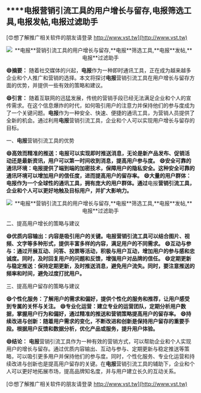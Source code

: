 ## ****电报**营销引流工具的用户增长与留存,**电报**筛选工具,**电报**发帖,**电报**过滤助手**

[😍想了解推广相关软件的朋友请登录 http://www.vst.tw](http://www.vst.tw)

 <center><img src="https://vst.tw/MP4/tuiguang/png/8.png" alt="**电报**营销引流工具的用户增长与留存,**电报**筛选工具,**电报**发帖,**电报**过滤助手"></center>

**😄摘要：**
随着社交媒体的兴起，**电报**作为一种即时通讯工具，正在成为越来越多企业和个人推广和营销的选择。本文将探讨**电报**营销引流工具在用户增长与留存方面的优势，并提供一些有效的策略和建议。

**😄引言：**
随着互联网的迅猛发展，传统的营销手段已经无法满足企业和个人的宣传需求。在这个信息爆炸的时代，如何吸引用户的注意力并保持他们的参与度成为了一个关键问题。**电报**作为一种安全、快速、便捷的通讯工具，为营销人员提供了全新的机会。通过利用**电报**营销引流工具，企业和个人可以实现用户增长与留存的目标。

一、**电报**营销引流工具的优势

**😄高效而精准的推送：**电报**可以实现即时推送消息，无论是新产品发布、促销活动还是最新资讯，用户可以第一时间收到消息，提高用户参与度。**
**😄安全可靠的通讯环境：**电报**提供了端到端的加密技术，保障用户的隐私安全。这种安全可靠的通讯环境可以增加用户的信任度，进而提高用户的留存率。**
**😄大量的用户群体：**电报**作为一个全球性的通讯工具，拥有庞大的用户群体。通过**电报**营销引流工具，企业和个人可以更好地触及目标用户，并扩大影响力。**

 <center><img src="https://vst.tw/MP4/tuiguang/png/1.png" alt="**电报**营销引流工具的用户增长与留存,**电报**筛选工具,**电报**发帖,**电报**过滤助手"></center>

二、提高用户增长的策略与建议

**😄优质内容输出：内容是吸引用户的关键。**电报**营销引流工具可以结合图片、视频、文字等多种形式，提供丰富多样的内容，满足用户的不同需求。**
**😄互动与参与：通过开展互动、问答、投票等活动，积极与用户互动，增加用户的参与感和忠诚度。同时，及时回复用户的问题和反馈，增强用户对品牌的信任。**
**😄定期更新与稳定推送：保持定期更新，及时推送消息，避免用户流失。同时，要注意推送的频率和时间，避免过度打扰用户。**

三、提高用户留存的策略与建议

**😄个性化服务：了解用户的需求和偏好，提供个性化的服务和推荐，让用户感受到专属的关怀与关注。**
**😄专业化运营：建立专业的运营团队，定期分析用户数据，掌握用户行为和偏好，通过精准的推送和营销策略提高用户的留存率。**
**😄持续改进与创新：随着用户需求的变化，不断改进和创新是保持用户留存的重要手段。根据用户反馈和数据分析，优化产品或服务，提升用户体验。**

**😄结论：**
**电报**营销引流工具作为一种有效的营销方式，可以帮助企业和个人实现用户的增长与留存。通过优质内容输出、互动与参与、定期更新与稳定推送等策略，可以吸引更多用户并保持他们的参与度。同时，个性化服务、专业化运营和持续改进与创新也是提高用户留存的关键。在**电报**营销引流工具的辅助下，企业和个人可以更好地拓展市场，提高品牌知名度，并与用户建立长久的互动关系。

[😍想了解推广相关软件的朋友请登录 http://www.vst.tw](http://www.vst.tw)



